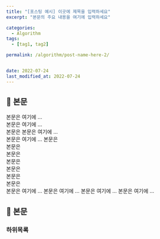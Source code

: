 ```yaml
---
title: "[포스팅 예시] 이곳에 제목을 입력하세요"
excerpt: "본문의 주요 내용을 여기에 입력하세요"

categories:
  - Algorithm
tags:
  - [tag1, tag2]

permalink: /algorithm/post-name-here-2/


date: 2022-07-24
last_modified_at: 2022-07-24
---
```


## 🦥 본문


본문은 여기에 ...<br>
본문은 여기에 ...<br>
본문은
본문은 여기에 ...<br>
본문은 여기에 ...
본문은
<br>
본문은
<br>
본문은
<br>
본문은
<br>
본문은
<br>
본문은
<br>
본문은
<br>
본문은 여기에 ...
본문은 여기에 ...
본문은 여기에 ...
본문은 여기에 ...

## 🦥 본문
### 하위목록